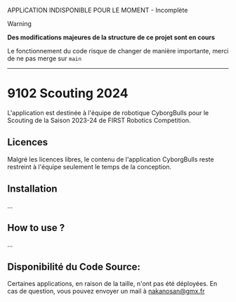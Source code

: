 APPLiCATION INDISPONIBLE POUR LE MOMENT - Incomplète
> [!WARNING]  
> **Des modifications majeures de la structure de ce projet sont en cours**
> 
> Le fonctionnement du code risque de changer de manière importante, merci de ne pas merge sur `main`

----
# 9102 Scouting 2024

L'application est destinée à l'équipe de robotique CyborgBulls pour le Scouting de la Saison 2023-24 de FIRST Robotics Competition.

## Licences

Malgré les licences libres, le contenu de l'application CyborgBulls reste restreint à l'équipe seulement le temps de la conception.

## Installation

...

## How to use ? 

...

## Disponibilité du Code Source: 

Certaines applications, en raison de la taille, n'ont pas été déployées. En cas de question, vous pouvez envoyer un mail à nakanosan@gmx.fr
